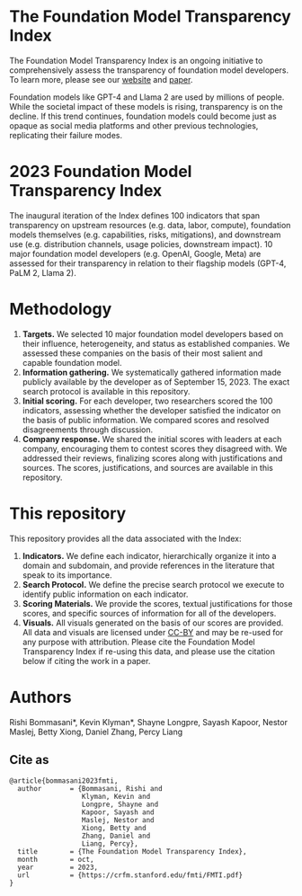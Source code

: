 # The Foundation Model Transparency Index

The Foundation Model Transparency Index is an ongoing initiative to comprehensively assess the transparency of foundation model developers. To learn more, please see our [website](https://crfm.stanford.edu/fmti/) and [paper](https://crfm.stanford.edu/fmti/FMTI.pdf).  

Foundation models like GPT-4 and Llama 2 are used by millions of people. While the societal impact of these models is rising, transparency is on the decline. If this trend continues, foundation models could become just as opaque as social media platforms and other previous technologies, replicating their failure modes.

# 2023 Foundation Model Transparency Index
The inaugural iteration of the Index defines 100 indicators that span transparency on upstream resources (e.g. data, labor, compute), foundation models themselves (e.g. capabilities, risks, mitigations), and downstream use (e.g. distribution channels, usage policies, downstream impact). 
10 major foundation model developers (e.g. OpenAI, Google, Meta) are assessed for their transparency in relation to their flagship models (GPT-4, PaLM 2, Llama 2).

# Methodology
1. **Targets.** We selected 10 major foundation model developers based on their influence, heterogeneity, and status as established companies. We assessed these companies on the basis of their most salient and capable foundation model.
2. **Information gathering.** We systematically gathered information made publicly available by the developer as of September 15, 2023. The exact search protocol is available in this repository.
3. **Initial scoring.** For each developer, two researchers scored the 100 indicators, assessing whether the developer satisfied the indicator on the basis of public information. We compared scores and resolved disagreements through discussion.
4. **Company response.** We shared the initial scores with leaders at each company, encouraging them to contest scores they disagreed with. We addressed their reviews, finalizing scores along with justifications and sources. The scores, justifications, and sources are available in this repository.

# This repository
This repository provides all the data associated with the Index:
1. **Indicators.** We define each indicator, hierarchically organize it into a domain and subdomain, and provide references in the literature that speak to its importance.
2. **Search Protocol.** We define the precise search protocol we execute to identify public information on each indicator.
3. **Scoring Materials.** We provide the scores, textual justifications for those scores, and specific sources of information for all of the developers.
4. **Visuals.** All visuals generated on the basis of our scores are provided.
All data and visuals are licensed under [CC-BY](https://creativecommons.org/share-your-work/cclicenses/) and may be re-used for any purpose with attribution. Please cite the Foundation Model Transparency Index if re-using this data, and please use the citation below if citing the work in a paper.

# Authors
Rishi Bommasani*, Kevin Klyman*, Shayne Longpre, Sayash Kapoor, Nestor Maslej, Betty Xiong, Daniel Zhang, Percy Liang

## Cite as

```
@article{bommasani2023fmti,
  author       = {Bommasani, Rishi and
                  Klyman, Kevin and
                  Longpre, Shayne and
                  Kapoor, Sayash and
                  Maslej, Nestor and
                  Xiong, Betty and
                  Zhang, Daniel and
                  Liang, Percy},
  title        = {The Foundation Model Transparency Index},
  month        = oct,
  year         = 2023,
  url          = {https://crfm.stanford.edu/fmti/FMTI.pdf}
}
```
